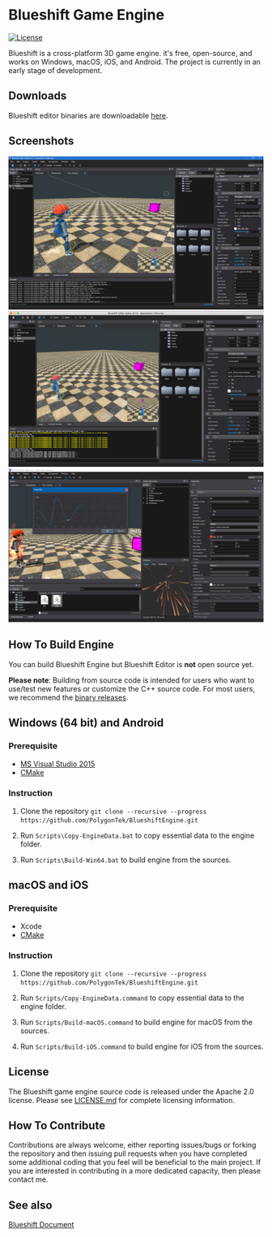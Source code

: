 Blueshift Game Engine
=======================

[![License](https://img.shields.io/badge/Licence-Apache2.0-blue.svg)]()

Blueshift is a cross-platform 3D game engine. it's free, open-source, and works on Windows, macOS, iOS, and Android.
The project is currently in an early stage of development.

Downloads
-------------------

Blueshift editor binaries are downloadable [here](https://github.com/PolygonTek/BlueshiftEngine/releases).

Screenshots
-------------------

![Screenshot1](Screenshots/screenshot1.png)
![Screenshot2](Screenshots/screenshot2.png)
![Screenshot3](Screenshots/screenshot3.png)

How To Build Engine
-------------------

You can build Blueshift Engine but Blueshift Editor is **not** open source yet.

**Please note**: Building from source code is intended for users who want to use/test new features or customize the C++ source code. For most users, we recommend the [binary releases](https://github.com/PolygonTek/BlueshiftEngine/releases).

## Windows (64 bit) and Android

### Prerequisite

  * [MS Visual Studio 2015](https://www.visualstudio.com/downloads/)
  * [CMake](https://cmake.org/download/)

### Instruction

  1. Clone the repository `git clone --recursive --progress https://github.com/PolygonTek/BlueshiftEngine.git`

  2. Run `Scripts\Copy-EngineData.bat` to copy essential data to the engine folder.

  3. Run `Scripts\Build-Win64.bat` to build engine from the sources.

## macOS and iOS

### Prerequisite

  * Xcode
  * [CMake](https://cmake.org/download/)

### Instruction

  1. Clone the repository `git clone --recursive --progress https://github.com/PolygonTek/BlueshiftEngine.git`

  2. Run `Scripts/Copy-EngineData.command` to copy essential data to the engine folder.

  3. Run `Scripts/Build-macOS.command` to build engine for macOS from the sources.

  4. Run `Scripts/Build-iOS.command` to build engine for iOS from the sources.

License
-------------------

The Blueshift game engine source code is released under the Apache 2.0 license. Please see [LICENSE.md](LICENSE.md) for complete licensing information.

How To Contribute
-------------------

Contributions are always welcome, either reporting issues/bugs or forking the repository and then issuing pull requests when you have completed some additional coding that you feel will be beneficial to the main project. If you are interested in contributing in a more dedicated capacity, then please contact me.

See also
-------------------

[Blueshift Document](https://github.com/PolygonTek/BlueshiftDocument/blob/master/README.md)

